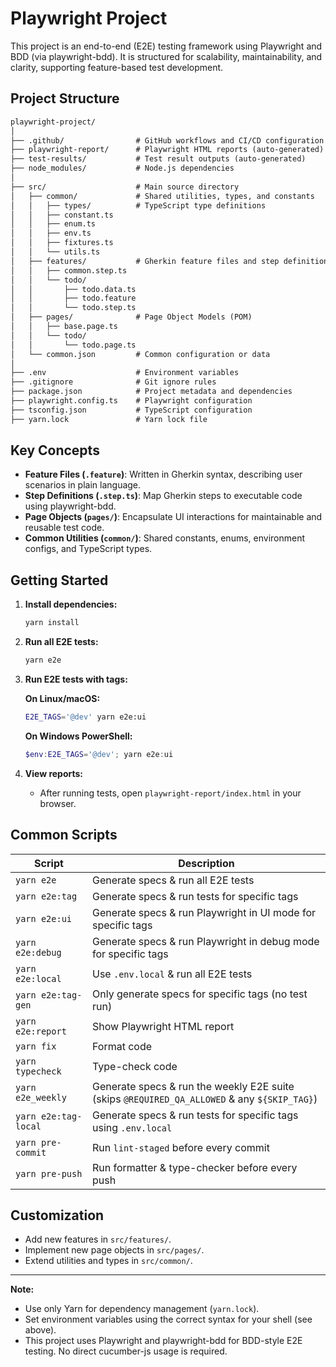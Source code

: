# Playwright Project

This project is an end-to-end (E2E) testing framework using Playwright and BDD (via playwright-bdd). It is structured for scalability, maintainability, and clarity, supporting feature-based test development.

## Project Structure

```md
playwright-project/
│
├── .github/                # GitHub workflows and CI/CD configuration
├── playwright-report/      # Playwright HTML reports (auto-generated)
├── test-results/           # Test result outputs (auto-generated)
├── node_modules/           # Node.js dependencies
│
├── src/                    # Main source directory
│   ├── common/             # Shared utilities, types, and constants
│   │   ├── types/          # TypeScript type definitions
│   │   ├── constant.ts
│   │   ├── enum.ts
│   │   ├── env.ts
│   │   ├── fixtures.ts
│   │   └── utils.ts
│   ├── features/           # Gherkin feature files and step definitions
│   │   ├── common.step.ts
│   │   └── todo/
│   │       ├── todo.data.ts
│   │       ├── todo.feature
│   │       └── todo.step.ts
│   ├── pages/              # Page Object Models (POM)
│   │   ├── base.page.ts
│   │   └── todo/
│   │       └── todo.page.ts
│   └── common.json         # Common configuration or data
│
├── .env                    # Environment variables
├── .gitignore              # Git ignore rules
├── package.json            # Project metadata and dependencies
├── playwright.config.ts    # Playwright configuration
├── tsconfig.json           # TypeScript configuration
├── yarn.lock               # Yarn lock file
```

## Key Concepts

- **Feature Files (`.feature`)**: Written in Gherkin syntax, describing user scenarios in plain language.
- **Step Definitions (`.step.ts`)**: Map Gherkin steps to executable code using playwright-bdd.
- **Page Objects (`pages/`)**: Encapsulate UI interactions for maintainable and reusable test code.
- **Common Utilities (`common/`)**: Shared constants, enums, environment configs, and TypeScript types.

## Getting Started

1. **Install dependencies:**

   ```bash
   yarn install
   ```

2. **Run all E2E tests:**

   ```bash
   yarn e2e
   ```

3. **Run E2E tests with tags:**

   **On Linux/macOS:**

   ```bash
   E2E_TAGS='@dev' yarn e2e:ui
   ```

   **On Windows PowerShell:**

   ```powershell
   $env:E2E_TAGS='@dev'; yarn e2e:ui
   ```

4. **View reports:**
   - After running tests, open `playwright-report/index.html` in your browser.

## Common Scripts

| Script               | Description                                                                                  |
| -------------------- | -------------------------------------------------------------------------------------------- |
| `yarn e2e`           | Generate specs & run all E2E tests                                                           |
| `yarn e2e:tag`       | Generate specs & run tests for specific tags                                                 |
| `yarn e2e:ui`        | Generate specs & run Playwright in UI mode for specific tags                                 |
| `yarn e2e:debug`     | Generate specs & run Playwright in debug mode for specific tags                              |
| `yarn e2e:local`     | Use `.env.local` & run all E2E tests                                                         |
| `yarn e2e:tag-gen`   | Only generate specs for specific tags (no test run)                                          |
| `yarn e2e:report`    | Show Playwright HTML report                                                                  |
| `yarn fix`           | Format code                                                                                  |
| `yarn typecheck`     | Type-check code                                                                              |
| `yarn e2e_weekly`    | Generate specs & run the weekly E2E suite (skips `@REQUIRED_QA_ALLOWED` & any `${SKIP_TAG}`) |
| `yarn e2e:tag-local` | Generate specs & run tests for specific tags using `.env.local`                              |
| `yarn pre-commit`    | Run `lint-staged` before every commit                                                        |
| `yarn pre-push`      | Run formatter & type-checker before every push                                               |

## Customization

- Add new features in `src/features/`.
- Implement new page objects in `src/pages/`.
- Extend utilities and types in `src/common/`.

---

**Note:**

- Use only Yarn for dependency management (`yarn.lock`).
- Set environment variables using the correct syntax for your shell (see above).
- This project uses Playwright and playwright-bdd for BDD-style E2E testing. No direct cucumber-js usage is required.
